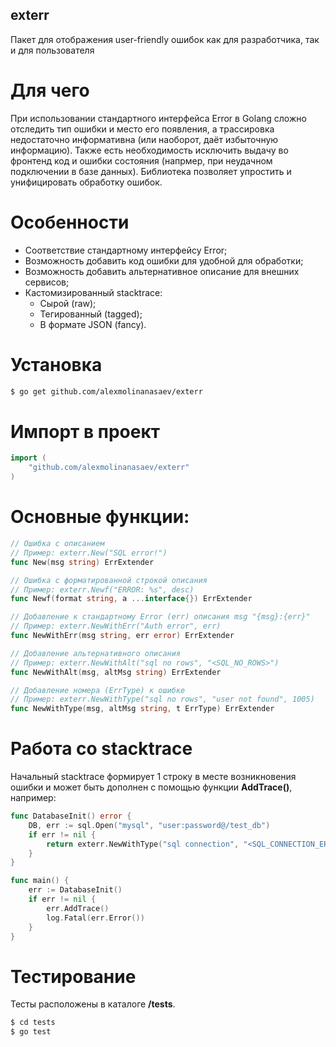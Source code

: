 ## exterr
Пакет для отображения user-friendly ошибок как для разработчика, так и для пользователя

# Для чего
При использовании стандартного интерфейса Error в Golang сложно отследить тип ошибки и место его появления, а трассировка недостаточно информативна (или наоборот, даёт избыточную информацию). Также есть необходимость исключить выдачу во фронтенд код и ошибки состояния (напрмер, при неудачном подключении в базе данных). Библиотека позволяет упростить и унифицировать обработку ошибок.

# Особенности
- Соответствие стандартному интерфейсу Error;
- Возможность добавить код ошибки для удобной для обработки;
- Возможность добавить альтернативное описание для внешних сервисов;
- Кастомизированный stacktrace:
  -  Сырой (raw);
  -  Тегированный (tagged);
  -  В формате JSON (fancy).


# Установка
```bash
$ go get github.com/alexmolinanasaev/exterr
```

# Импорт в проект
```go
import (
	"github.com/alexmolinanasaev/exterr"
)
```

# Основные функции:
```go
// Ошибка с описанием
// Пример: exterr.New("SQL error!")
func New(msg string) ErrExtender

// Ошибка с форматированной строкой описания
// Пример: exterr.Newf("ERROR: %s", desc)
func Newf(format string, a ...interface{}) ErrExtender

// Добавление к стандартному Error (err) описания msg "{msg}:{err}"
// Пример: exterr.NewWithErr("Auth error", err)
func NewWithErr(msg string, err error) ErrExtender

// Добавление альтернативного описания
// Пример: exterr.NewWithAlt("sql no rows", "<SQL_NO_ROWS>")
func NewWithAlt(msg, altMsg string) ErrExtender

// Добавление номера (ErrType) к ошибке
// Пример: exterr.NewWithType("sql no rows", "user not found", 1005)
func NewWithType(msg, altMsg string, t ErrType) ErrExtender
```

# Работа со stacktrace
Начальный stacktrace формирует 1 строку в месте возникновения ошибки и может быть дополнен с помощью функции **AddTrace()**, например:
```go
func DatabaseInit() error {
    DB, err := sql.Open("mysql", "user:password@/test_db")
    if err != nil {
		return exterr.NewWithType("sql connection", "<SQL_CONNECTION_ERROR>", 1001)
	}
}

func main() {
    err := DatabaseInit()
    if err != nil {
        err.AddTrace()
        log.Fatal(err.Error())
    }
}
```

# Тестирование
Тесты расположены в каталоге **/tests**.
```bash
$ cd tests
$ go test
```

